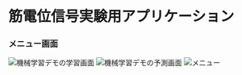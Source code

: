 # 筋電位信号実験用アプリケーション
### メニュー画面

![機械学習デモの学習画面]('explain\デモ学習.png')
![機械学習デモの予測画面]('explain\デモ予測.png')
![メニュー]('explain\メニュー.png')